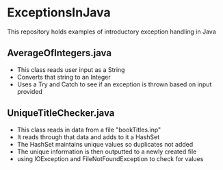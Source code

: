 # ExceptionsInJava
This repository holds examples of introductory exception handling in Java

## AverageOfIntegers.java
- This class reads user input as a String
- Converts that string to an Integer
- Uses a Try and Catch to see if an exception is thrown based on input provided

## UniqueTitleChecker.java
- This class reads in data from a file "bookTitles.inp"
- It reads through that data and adds to it a HashSet
- The HashSet maintains unique values so duplicates not added
- The unique information is then outputted to a newly created file
- using IOException and FileNotFoundException to check for values
